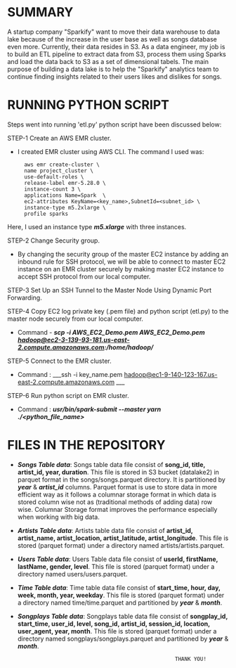 SUMMARY
===============

  A startup company "Sparkify" want to move their data warehouse to data lake because of the increase in the user base as well as songs database even more. Currently, their data resides in S3. As a data engineer, my job is to build an ETL pipeline to extract data from S3, process them using Sparks and load the data back to S3 as a set of dimensional tabels.
  The main purpose of building a data lake is to help the "Sparkify" analytics team to continue finding insights related to their users likes and dislikes for songs.


RUNNING PYTHON SCRIPT
========================

Steps went into running 'etl.py' python script have been discussed below:

STEP-1 Create an AWS EMR cluster.

- I created EMR cluster using AWS CLI. The command I used was:
     
        aws emr create-cluster \
        name project_cluster \
        use-default-roles \
        release-label emr-5.28.0 \
        instance-count 3 \
        applications Name=Spark  \
        ec2-attributes KeyName=<key_name>,SubnetId=<subnet_id> \
        instance-type m5.2xlarge \
        profile sparks

Here, I used an instance type ___m5.xlarge___ with three instances.

STEP-2  Change Security group.

- By changing the security group of the master EC2 instance by adding an inbound rule for SSH protocol, we will be able to connect to master EC2 instance on an EMR cluster securely by making master EC2 instance to accept SSH protocol from our local computer.


STEP-3 Set Up an SSH Tunnel to the Master Node Using Dynamic Port Forwarding.

STEP-4 Copy EC2 log private key (.pem file) and python script (etl.py) to the master node securely from our local computer.

- Command -                   ___scp -i AWS_EC2_Demo.pem AWS_EC2_Demo.pem hadoop@ec2-3-139-93-181.us-east-2.compute.amazonaws.com:/home/hadoop/___


STEP-5 Connect to the EMR cluster.

- Command :                   ___ssh -i key_name.pem hadoop@ec1-9-140-123-167.us-east-2.compute.amazonaws.com ___


STEP-6 Run python script on EMR cluster.

- Command :                   ___usr/bin/spark-submit --master yarn ./<python_file_name>___


FILES IN THE REPOSITORY
===========================

- ___Songs Table data___: Songs table data file consist of __song_id, title, artist_id, year, duration__. This file is stored in S3 bucket (datalake2) in parquet format in the songs/songs.parquet directory. It is partitioned by ___year___ & ___artist_id___ columns. Parquet format is use to store data in more efficient way as it follows a columnar storage format in which data is stored column wise not as (traditional methods of adding data) row wise. Columnar Storage format improves the performance especially when working with big data.

- ___Artists Table data___: Artists table data file consist of __artist_id, artist_name, artist_location, artist_latitude, artist_longitude__. This file is stored (parquet format) under a directory named artists/artists.parquet. 

- ___Users Table data___: Users Table data file consist of __userId, firstName, lastName, gender, level__. This file is stored (parquet format) under a directory named users/users.parquet. 

- ___Time Table data___: Time table data file consist of __start_time, hour, day, week, month, year, weekday__. This file is stored (parquet format) under a directory named time/time.parquet and partitioned by ___year___ & ___month___.

- ___Songplays Table data___: Songplays table data file consist of __songplay_id, start_time, user_id, level, song_id, artist_id, session_id, location, user_agent, year, month__. This file is stored (parquet format) under a directory named songplays/songplays.parquet and partitioned by ___year___ & ___month___.


                                                        THANK YOU!
                                                        







